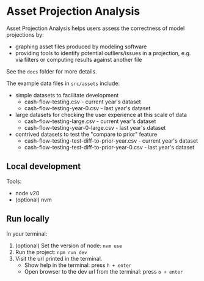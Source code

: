 # Asset Projection Analysis

Asset Projection Analysis helps users assess the correctness of model projections by:
- graphing asset files produced by modeling software
- providing tools to identify potential outliers/issues in a projection, e.g. via filters or computing results against another file

See the `docs` folder for more details.

The example data files in `src/assets` include:
- simple datasets to facilitate development
   - cash-flow-testing.csv - current year's dataset
   - cash-flow-testing-year-0.csv - last year's dataset
- large datasets for checking the user experience at this scale of data
   - cash-flow-testing-large.csv - current year's dataset
   - cash-flow-testing-year-0-large.csv - last year's dataset
- contrived datasets to test the "compare to prior" feature
   - cash-flow-testing-test-diff-to-prior-year.csv - current year's dataset
   - cash-flow-testing-test-diff-to-prior-year-0.csv - last year's dataset

## Local development

Tools:
- node v20
- (optional) nvm

## Run locally

In your terminal:
1. (optional) Set the version of node: `nvm use`
1. Run the project: `npm run dev`
1. Visit the url printed in the terminal.
   - Show help in the terminal: press `h + enter`
   - Open browser to the dev url from the terminal: press `o + enter`
